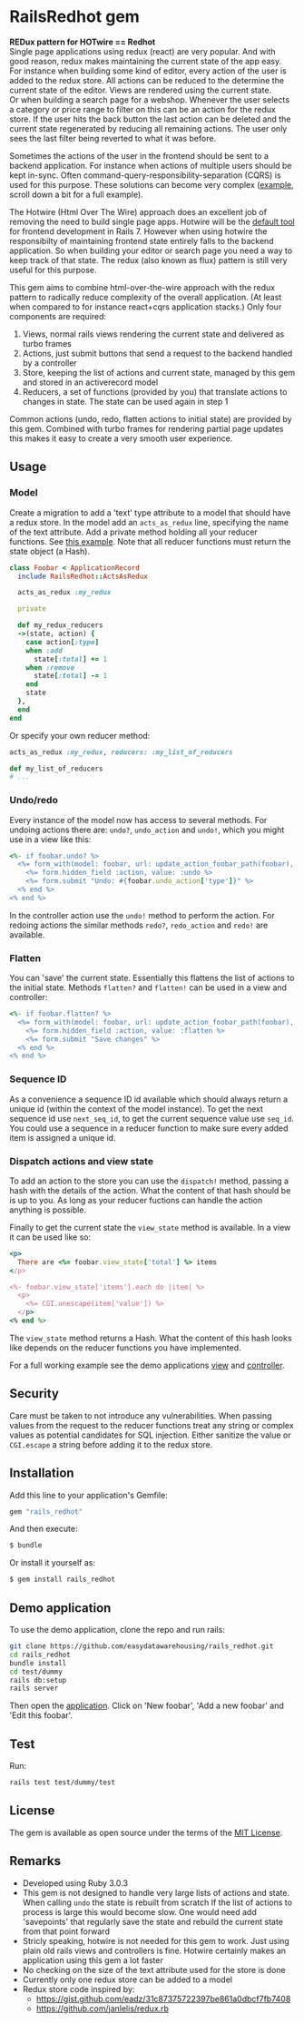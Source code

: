 # RailsRedhot gem
__REDux pattern for HOTwire == Redhot__  
Single page applications using redux (react) are very popular.
And with good reason, redux makes maintaining the current state of the app easy.
For instance when building some kind of editor, every action of the user is added
to the redux store. All actions can be reduced to the determine the current state of
the editor. Views are rendered using the current state.  
Or when building a search page for a webshop. Whenever the user selects a category
or price range to filter on this can be an action for the redux store. If the user
hits the back button the last action can be deleted and the current state
regenerated by reducing all remaining actions. The user only sees the last filter
being reverted to what it was before.

Sometimes the actions of the user in the frontend should be sent to a backend
application. For instance when actions of multiple users should be kept in-sync.
Often command-query-responsibility-separation (CQRS) is used for this purpose.
These solutions can become very complex
([example](https://medium.com/resolvejs/resolve-redux-backend-ebcfc79bbbea),
scroll down a bit for a full example).

The Hotwire (Html Over The Wire) approach does an excellent job of removing the need
to build single page apps. Hotwire will be the
[default tool](https://world.hey.com/dhh/the-time-is-right-for-hotwire-ecdb9b33)
for frontend development in Rails 7.
However when using hotwire the responsibilty of maintaining frontend state entirely
falls to the backend application. So when building your editor or search page
you need a way to keep track of that state. The redux (also known as flux) pattern
is still very useful for this purpose.

This gem aims to combine html-over-the-wire approach with the redux pattern to
radically reduce complexity of the overall application.
(At least when compared to for instance react+cqrs application stacks.)
Only four components are required:

1. Views, normal rails views rendering the current state and delivered as turbo frames
2. Actions, just submit buttons that send a request to the backend handled by a controller
3. Store, keeping the list of actions and current state, managed by this gem and stored
   in an activerecord model
4. Reducers, a set of functions (provided by you) that translate actions to changes in
   state. The state can be used again in step 1

Common actions (undo, redo, flatten actions to initial state) are provided by this gem.
Combined with turbo frames for rendering partial page updates this makes it easy to
create a very smooth user experience.

## Usage
### Model
Create a migration to add a 'text' type attribute to a model that should have a redux store.
In the model add an `acts_as_redux` line, specifying the name of the text attribute.
Add a private method holding all your reducer functions.
See [this example](test/dummy/app/models/foobar.rb).
Note that all reducer functions must return the state object (a Hash).

```ruby
class Foobar < ApplicationRecord
  include RailsRedhot::ActsAsRedux

  acts_as_redux :my_redux

  private

  def my_redux_reducers
  ->(state, action) {
    case action[:type]
    when :add
      state[:total] += 1
    when :remove
      state[:total] -= 1
    end
    state
  },
  end
end
```

Or specify your own reducer method:

```ruby
acts_as_redux :my_redux, reducers: :my_list_of_reducers

def my_list_of_reducers
# ...
```

### Undo/redo
Every instance of the model now has access to several methods.
For undoing actions there are: `undo?`, `undo_action` and `undo!`,
which you might use in a view like this:

```ruby
<%- if foobar.undo? %>
  <%= form_with(model: foobar, url: update_action_foobar_path(foobar), method: :put) do |form| %>
    <%= form.hidden_field :action, value: :undo %>
    <%= form.submit "Undo: #{foobar.undo_action['type']}" %>
  <% end %>
<% end %>
```
In the controller action use the `undo!` method to perform the action.
For redoing actions the similar methods `redo?`, `redo_action` and `redo!` are available.

### Flatten
You can 'save' the current state. Essentially this flattens the list of actions to the initial state.
Methods `flatten?` and `flatten!` can be used in a view and controller:

```ruby
<%- if foobar.flatten? %>
  <%= form_with(model: foobar, url: update_action_foobar_path(foobar), method: :put) do |form| %>
    <%= form.hidden_field :action, value: :flatten %>
    <%= form.submit "Save changes" %>
  <% end %>
<% end %>
```

### Sequence ID
As a convenience a sequence ID id available which should always return a unique id
(within the context of the model instance). To get the next sequence id use `next_seq_id`,
to get the current sequence value use `seq_id`.
You could use a sequence in a reducer function to make sure every added item is assigned a unique id.

### Dispatch actions and view state
To add an action to the store you can use the `dispatch!` method, passing a hash with the details of the action.
What the content of that hash should be is up to you.
As long as your reducer fuctions can handle the action anything is possible.

Finally to get the current state the `view_state` method is available.
In a view it can be used like so:

```ruby
<p>
  There are <%= foobar.view_state['total'] %> items
</p>

<%- foobar.view_state['items'].each do |item| %>
  <p>
    <%= CGI.unescape(item['value']) %>
  </p>
<% end %>
```

The `view_state` method returns a Hash. What the content of this hash looks like depends
on the reducer functions you have implemented.

For a full working example see the demo applications [view](test/dummy/app/views/foobars/_editor.html.erb)
and [controller](test/dummy/app/controllers/foobars_controller.rb).

## Security
Care must be taken to not introduce any vulnerabilities.
When passing values from the request to the reducer functions treat any string or complex
values as potential candidates for SQL injection. Either sanitize the value or `CGI.escape`
a string before adding it to the redux store.

## Installation
Add this line to your application's Gemfile:

```ruby
gem "rails_redhot"
```

And then execute:
```bash
$ bundle
```

Or install it yourself as:
```bash
$ gem install rails_redhot
```

## Demo application
To use the demo application, clone the repo and run rails:

```bash
git clone https://github.com/easydatawarehousing/rails_redhot.git
cd rails_redhot
bundle install
cd test/dummy
rails db:setup
rails server
```

Then open the [application](http://localhost:3000/foobars).
Click on 'New foobar', 'Add a new foobar' and 'Edit this foobar'.

## Test
Run:

```bash
rails test test/dummy/test
```

## License
The gem is available as open source under the terms of the [MIT License](https://opensource.org/licenses/MIT).

## Remarks

- Developed using Ruby 3.0.3
- This gem is not designed to handle very large lists of actions and state.
  When calling `undo` the state is rebuilt from scratch
  If the list of actions to process is large this would become slow.
  One would need add 'savepoints' that regularly save the state and rebuild
  the current state from that point forward
- Stricly speaking, hotwire is not needed for this gem to work. Just using
  plain old rails views and controllers is fine. Hotwire certainly makes
  an application using this gem a lot faster
- No checking on the size of the text attribute used for the store is done
- Currently only one redux store can be added to a model
- Redux store code inspired by:
  - https://gist.github.com/eadz/31c87375722397be861a0dbcf7fb7408
  - https://github.com/janlelis/redux.rb
